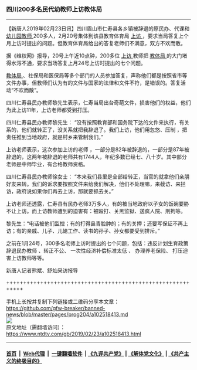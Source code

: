 ### 四川200多名民代幼教师上访教体局
------------------------

<div class="post_content">
 <p>
  【新唐人2019年02月23日讯】四川眉山市仁寿县各乡镇被辞退的原民办、代课和
  <a href="https://www.ntdtv.com/gb/幼儿园教师.htm">
   幼儿园教师
  </a>
  200多人，2月20号集体到该县教育体育局
  <a href="https://www.ntdtv.com/gb/上访.htm">
   上访
  </a>
  ，要求当局答复上个月上访时提出的问题。但教育体育局给出的答复老师们不满意，双方不欢而散。
 </p>
 <p>
  据《维权网》报导，20号上午近10点钟，200多位
  <a href="https://www.ntdtv.com/gb/上访.htm">
   上访
  </a>
  教师把
  <a href="https://www.ntdtv.com/gb/教体局.htm">
   教体局
  </a>
  的大门堵得水泻不通，要求当场答复上月24号上访时提出的七个问题。
 </p>
 <p>
  <a href="https://www.ntdtv.com/gb/教体局.htm">
   教体局
  </a>
  、社保局和医保局等多个部门的人员参加答复，声称他们都是按照省市等文件办事，但教师们认为有的文件与国家的法律和文件不符，是错误的。答复活动“不欢而散”。
 </p>
 <p>
  四川仁寿县民办教师黎先生表示，仁寿当局出台奇葩文件，损害他们的权益，他们为此上访11年，上访老师都受到打压。
 </p>
 <p>
  四川仁寿县民办教师黎先生： “没有按照教育部和国务院下达的文件来执行，有关系的，他们就转正了，没关系就把我辞退了。我们上访，他们用忽悠、压制 ，把责任推到当地政府，就是村乡来管制我们。”
 </p>
 <p>
  上访老师表示，这次参加上访的老师 ，一部分是82年被辞退的，一部分是87年被辞退的，这两年被辞退的老师共有1744人，年纪多数已经七、八十岁。其中部分老师是中师毕业，有合格教师资格。
 </p>
 <p>
  四川仁寿县民办教师徐女士： “本来我们县里是全部给转正，当官的就拿他们亲朋好友来转。我们的诉求要按照文件来给我们解决，他们不处理嘛，来截访、来拦访，政府说如果你们再去上访，那就要抓去关。”
 </p>
 <p>
  上访老师还透露，仁寿县有民办老师3万多人，有的被当地政府以子女的饭碗要胁不让上访。而上访教师遭到的迫害有：被殴打、关黑监狱、送疯人院、刑拘等。
 </p>
 <p>
  黎先生：“电话被他们监控；有的打得鼻青脸肿的；有的关押；还要写保证不再上访；有的亲戚、儿子、儿媳工作、读书的孙子、孙女都要受到排斥。”
 </p>
 <p>
  之前在1月24号，300多名老师上访时提出的七个问题，包括：违反计划生育政策辞退民办教师 、转正不公、 一次性经济补偿标准太低 、 办理养老保险、 打压迫害上访教师等等。
 </p>
 <p>
  新唐人记者熊斌、舒灿采访报导
 </p>
 <p>
 </p>
 <div class="single_ad">
 </div>
</div>

+++++++++++++++++++++++++++++++++++++++++++++++++++++++++++<br/><br/>
手机上长按并复制下列链接或二维码分享本文章：<br/>
https://github.com/gfw-breaker/banned-news/blob/master/pages/prog204/a102518413.md <br/>
<a href='https://github.com/gfw-breaker/banned-news/blob/master/pages/prog204/a102518413.md'><img src='https://github.com/gfw-breaker/banned-news/blob/master/pages/prog204/a102518413.md.png'/></a> <br/>
原文地址（需翻墙访问）：https://www.ntdtv.com/gb/2019/02/23/a102518413.html


------------------------
#### [首页](https://github.com/gfw-breaker/banned-news/blob/master/README.md) &nbsp;|&nbsp; [Web代理](https://github.com/labour-camp/helloworld) &nbsp;|&nbsp; [一键翻墙软件](https://github.com/gfw-breaker/nogfw/blob/master/README.md) &nbsp;| [《九评共产党》](https://github.com/gfw-breaker/9ping.md/blob/master/README.md#九评之一评共产党是什么) | [《解体党文化》](https://github.com/gfw-breaker/jtdwh.md/blob/master/README.md) | [《共产主义的终极目的》](https://github.com/gfw-breaker/gczydzjmd.md/blob/master/README.md)

